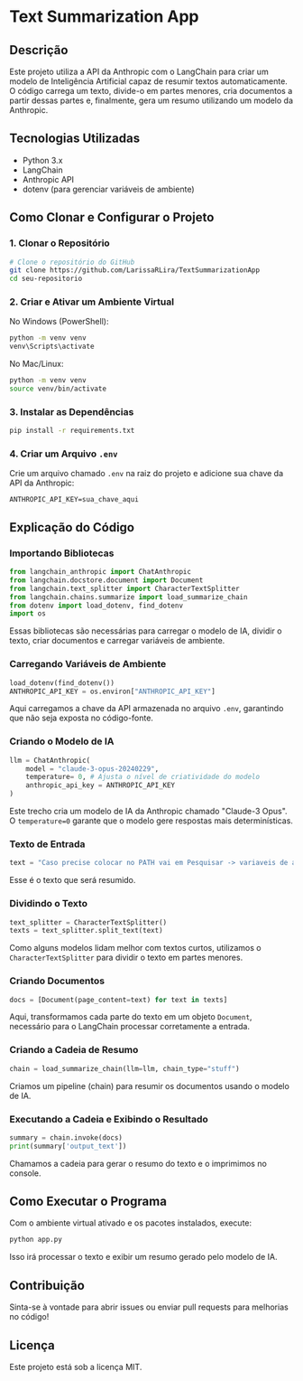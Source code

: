 # Text Summarization App

## Descrição

Este projeto utiliza a API da Anthropic com o LangChain para criar um modelo de Inteligência Artificial capaz de resumir textos automaticamente. O código carrega um texto, divide-o em partes menores, cria documentos a partir dessas partes e, finalmente, gera um resumo utilizando um modelo da Anthropic.

## Tecnologias Utilizadas

- Python 3.x
- LangChain
- Anthropic API
- dotenv (para gerenciar variáveis de ambiente)

## Como Clonar e Configurar o Projeto

### 1. Clonar o Repositório

```sh
# Clone o repositório do GitHub
git clone https://github.com/LarissaRLira/TextSummarizationApp
cd seu-repositorio
```

### 2. Criar e Ativar um Ambiente Virtual

No Windows (PowerShell):

```sh
python -m venv venv
venv\Scripts\activate
```

No Mac/Linux:

```sh
python -m venv venv
source venv/bin/activate
```

### 3. Instalar as Dependências

```sh
pip install -r requirements.txt
```

### 4. Criar um Arquivo `.env`

Crie um arquivo chamado `.env` na raiz do projeto e adicione sua chave da API da Anthropic:

```
ANTHROPIC_API_KEY=sua_chave_aqui
```

## Explicação do Código

### Importando Bibliotecas

```python
from langchain_anthropic import ChatAnthropic
from langchain.docstore.document import Document
from langchain.text_splitter import CharacterTextSplitter  
from langchain.chains.summarize import load_summarize_chain
from dotenv import load_dotenv, find_dotenv
import os
```

Essas bibliotecas são necessárias para carregar o modelo de IA, dividir o texto, criar documentos e carregar variáveis de ambiente.

### Carregando Variáveis de Ambiente

```python
load_dotenv(find_dotenv())
ANTHROPIC_API_KEY = os.environ["ANTHROPIC_API_KEY"]
```

Aqui carregamos a chave da API armazenada no arquivo `.env`, garantindo que não seja exposta no código-fonte.

### Criando o Modelo de IA

```python
llm = ChatAnthropic(
    model = "claude-3-opus-20240229",
    temperature= 0, # Ajusta o nível de criatividade do modelo
    anthropic_api_key = ANTHROPIC_API_KEY
)
```

Este trecho cria um modelo de IA da Anthropic chamado "Claude-3 Opus". O `temperature=0` garante que o modelo gere respostas mais determinísticas.

### Texto de Entrada

```python
text = "Caso precise colocar no PATH vai em Pesquisar -> variaveis de ambiente -> Editar variaveis de ambiente -> Ai vai abrir uma aba e vc clica em variaveis de ambiente"
```

Esse é o texto que será resumido.

### Dividindo o Texto

```python
text_splitter = CharacterTextSplitter()
texts = text_splitter.split_text(text)
```

Como alguns modelos lidam melhor com textos curtos, utilizamos o `CharacterTextSplitter` para dividir o texto em partes menores.

### Criando Documentos

```python
docs = [Document(page_content=text) for text in texts]
```

Aqui, transformamos cada parte do texto em um objeto `Document`, necessário para o LangChain processar corretamente a entrada.

### Criando a Cadeia de Resumo

```python
chain = load_summarize_chain(llm=llm, chain_type="stuff")
```

Criamos um pipeline (chain) para resumir os documentos usando o modelo de IA.

### Executando a Cadeia e Exibindo o Resultado

```python
summary = chain.invoke(docs)
print(summary['output_text'])
```

Chamamos a cadeia para gerar o resumo do texto e o imprimimos no console.

## Como Executar o Programa

Com o ambiente virtual ativado e os pacotes instalados, execute:

```sh
python app.py
```

Isso irá processar o texto e exibir um resumo gerado pelo modelo de IA.

## Contribuição

Sinta-se à vontade para abrir issues ou enviar pull requests para melhorias no código!

## Licença

Este projeto está sob a licença MIT.

